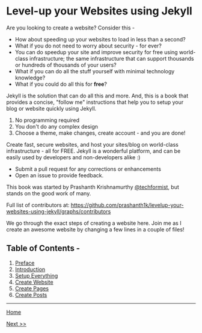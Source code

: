 # Level-up your Websites using Jekyll

Are you looking to create a website? Consider this -

- How about speeding up your websites to load in less than a second?
- What if you do not need to worry about security - for ever?
- You can do speedup your site and improve security for free using world-class infrastructure; the same infrastructure that can support thousands or hundreds of thousands of your users?
- What if you can do all the stuff yourself with minimal technology knowledge?
- What if you could do all this for **free**?



Jekyll is the solution that can do all this and more. And, this is a book that provides a concise, "follow me" instructions that help you to setup your blog or website quickly using Jekyll.

1. No programming required
2. You don't do any complex design
3. Choose a theme, make changes, create account - and you are done!


Create fast, secure websites, and host your sites/blog on world-class infrastructure - all for FREE. Jekyll is a wonderful platform, and can be easily used by developers and non-developers alike :)

- Submit a pull request for any corrections or enhancements
- Open an issue to provide feedback. 


This book was started by Prashanth Krishnamurthy [@techformist](https://twitter.com/techformist), but stands on the good work of many. 

Full list of contributors at: https://github.com/prashanth1k/levelup-your-websites-using-jekyll/graphs/contributors


We go through the exact steps of creating a website here. Join me as I create an awesome website by changing a few lines in a couple of files!


## Table of Contents -

1. [Preface](./book/preface.md)
2. [Introduction](./book/introduction.md)
3. [Setup Everything](./book/setup.md)
4. [Create Website](./book/create-website.md)
5. [Create Pages](./book/create-pages.md)
6. [Create Posts](./book/create-edit-posts.md)


---
[Home](./README.md)

[ Next >> ](./book/preface.md)